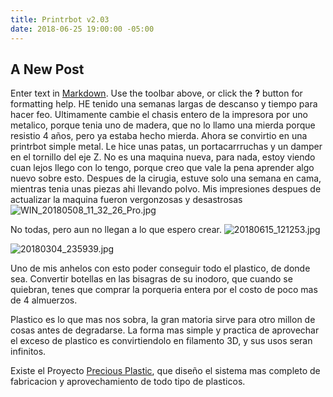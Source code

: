 ```yaml
---
title: Printrbot v2.03
date: 2018-06-25 19:00:00 -05:00
---
```


## A New Post

Enter text in [Markdown](http://daringfireball.net/projects/markdown/). Use the toolbar above, or click the **?** button for formatting help.
HE tenido una semanas largas de descanso y tiempo para hacer feo.
Ultimamente cambie el chasis entero de la impresora por uno metalico, porque tenia uno de madera, que no lo llamo una mierda porque resistio 4 años, pero ya estaba hecho mierda.
Ahora se convirtio en una printrbot simple metal.
Le hice unas patas, un portacarrruchas y un damper en el tornillo del eje Z.
No es una maquina nueva, para nada, estoy viendo cuan lejos llego con lo tengo, porque creo que vale la pena aprender algo nuevo sobre esto.
Despues de la cirugia, estuve solo una semana en cama, mientras tenia unas piezas ahi llevando polvo.
Mis impresiones despues de actualizar la maquina fueron vergonzosas y desastrosas 
![WIN_20180508_11_32_26_Pro.jpg]({{site.baseurl}}/_drafts/WIN_20180508_11_32_26_Pro.jpg)

No todas, pero aun no llegan a lo que espero crear.
![20180615_121253.jpg]({{site.baseurl}}/_drafts/20180615_121253.jpg)

![20180304_235939.jpg]({{site.baseurl}}/_drafts/20180304_235939.jpg)

Uno de mis anhelos con esto poder conseguir todo el plastico, de donde sea. Convertir botellas en las bisagras de su inodoro, que cuando se quiebran, tenes que comprar la porqueria entera por el costo de poco mas de 4 almuerzos.

Plastico es lo que mas nos sobra, la gran matoria sirve para otro millon de cosas antes de degradarse.
La forma mas simple y practica de aprovechar el exceso de plastico es convirtiendolo en filamento 3D, y sus usos seran infinitos.

Existe el Proyecto [Precious Plastic](https://preciousplastic.com/en/machines.html), que diseño el sistema mas completo de fabricacion y aprovechamiento de todo tipo de plasticos.





